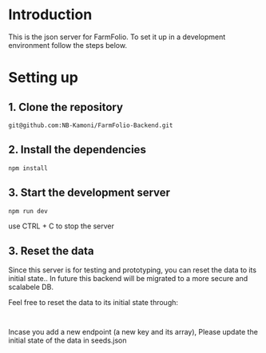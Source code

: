 # Introduction
This is the json server for FarmFolio. To set it up in a development environment follow the steps below. 


# Setting up

## 1. Clone the repository

```
git@github.com:NB-Kamoni/FarmFolio-Backend.git

```

## 2. Install the dependencies 

```
npm install

```

## 3. Start the development server

```
npm run dev

```

use CTRL + C to stop the server

## 3. Reset the data
Since this server is for testing and prototyping, you can reset the data to its initial state.. In future this backend will be migrated to a more secure and scalabele DB. 

Feel free to reset the data to its initial state through:

```


```

Incase you add a new endpoint (a new key and its array), Please update the initial state of the data in seeds.json